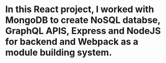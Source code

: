 # In this React project, I worked with MongoDB to create NoSQL databse, GraphQL APIS, Express and NodeJS for backend and Webpack as a module building system. 
